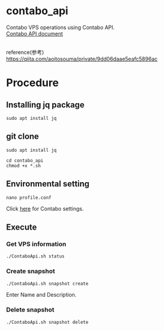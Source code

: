 # contabo_api
Contabo VPS operations using Contabo API.<br>
[Contabo API document](https://api.contabo.com/)<br><br>

reference(参考)<br>
https://qiita.com/aoitosouma/private/9dd06daae5eafc5896ac

# Procedure
## Installing jq package
```
sudo apt install jq
```

## git clone
```
sudo apt install jq
```
```
cd contabo_api
chmod +x *.sh
```

## Environmental setting
```
nano profile.conf
```
Click [here](https://my.contabo.com/api/details) for Contabo settings.

## Execute
### Get VPS information
```
./ContaboApi.sh status
```
### Create snapshot
```
./ContaboApi.sh snapshot create
```
Enter Name and Description.

### Delete snapshot
```
./ContaboApi.sh snapshot delete
```
